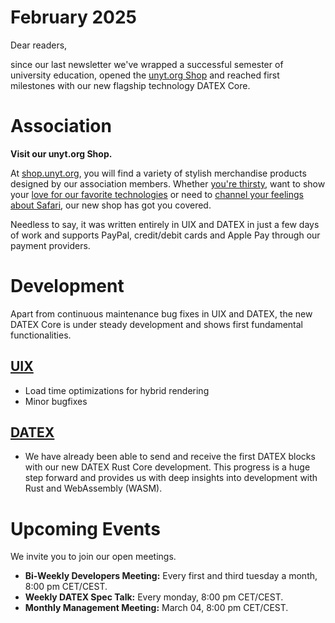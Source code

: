 # February 2025

Dear readers,

since our last newsletter we've wrapped a successful semester of university education,
opened the [unyt.org Shop](https://shop.unyt.org) and reached first milestones with
our new flagship technology DATEX Core.

# Association

**Visit our unyt.org Shop.**

At [shop.unyt.org](https://shop.unyt.org), you will find a variety of stylish merchandise
products designed by our association members. Whether [you're thirsty](https://shop.unyt.org/product/unyt-mug),
want to show your [love for our favorite technologies](https://shop.unyt.org/product/unyt-sweater) or need to
[channel your feelings about Safari](https://shop.unyt.org/product/safari-homies), our new shop has got you covered.

Needless to say, it was written entirely in UIX and DATEX in just a few days of work and supports PayPal,
credit/debit cards and Apple Pay through our payment providers.

# Development
Apart from continuous maintenance bug fixes in UIX and DATEX, the new DATEX Core is under steady development
and shows first fundamental functionalities.

## [UIX](https://github.com/unyt-org/uix/pulls?q=is:closed%20created:YYYY-MM-01..YYYY-MM-DD)
* Load time optimizations for hybrid rendering
* Minor bugfixes

## [DATEX](https://github.com/unyt-org/datex-core-js-legacy/pulls?q=is:closed%20created:YYYY-MM-01..YYYY-MM-DD)
* We have already been able to send and receive the first DATEX blocks with our new DATEX Rust Core development. This progress is a huge step forward and provides us with deep insights into development with Rust and WebAssembly (WASM).

# Upcoming Events 

We invite you to join our open meetings.

* **Bi-Weekly Developers Meeting:** Every first and third tuesday a month, 8:00 pm CET/CEST.
* **Weekly DATEX Spec Talk:** Every monday, 8:00 pm CET/CEST.
* **Monthly Management Meeting:** March 04, 8:00 pm CET/CEST.

